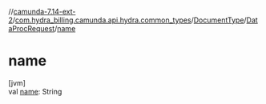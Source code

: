 //[camunda-7.14-ext-2](../../../../index.md)/[com.hydra_billing.camunda.api.hydra.common_types](../../index.md)/[DocumentType](../index.md)/[DataProcRequest](index.md)/[name](name.md)

# name

[jvm]\
val [name](name.md): String
